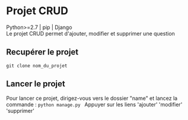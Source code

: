 # Projet CRUD
Python>=2.7 | pip | Django
<br>
Le projet CRUD permet d'ajouter, modifier et supprimer une question

## Recupérer le projet 
`git clone nom_du_projet`

## Lancer le projet 
Pour lancer ce projet, dirigez-vous vers le dossier "name" et lancez la commande :
`python manage.py `
Appuyer sur les liens 'ajouter' 'modifier' 'supprimer'
